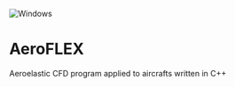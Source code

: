 ![Windows](https://github.com/AER8875-2022/AeroFLEX/actions/workflows/windows.yml/badge.svg)

# AeroFLEX

Aeroelastic CFD program applied to aircrafts written in C++
